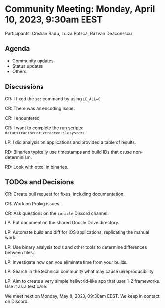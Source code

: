 # Community Meeting: Monday, April 10, 2023, 9:30am EEST

Participants: Cristian Radu, Luiza Potecă, Răzvan Deaconescu

## Agenda

* Community updates
* Status updates
* Others

## Discussions

CR: I fixed the `sed` command by using `LC_ALL=C`.

CR: There was an encoding issue.

CR: I enountered

CR: I want to complete the run scripts: `dataExtractorForExtractedFilesystems`.

LP: I did analysis on applications and provided a table of results.

RD: Binaries typically use timestamps and build IDs that cause non-determinism.

RD: Look with otool in binaries.

## TODOs and Decisions

CR: Create pull request for fixes, including documentation.

CR: Work on Prolog issues.

CR: Ask questions on the `ioracle` Discord channel.

LP: Put document on the shared Google Drive directory.

LP: Automate build and diff for iOS applications, replicating the manual work.

LP: Use binary analysis tools and other tools to determine differences between files.

LP: Investigate how can you eliminate time from your builds.

LP: Search in the technical community what may cause unreproducibility.

LP: Aim to create a very simple hellworld-like app that uses 1-2 frameworks.
Use it as a test case.

We meet next on Monday, May 8, 2023, 09:30am EEST.
We keep in contact on Discord.
